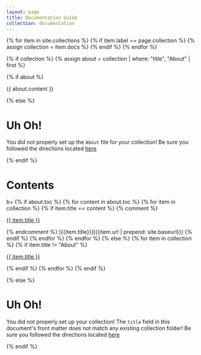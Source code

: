 ```yaml
---
layout: page
title: Documentation Guide
collection: documentation
---
```


{% for item in site.collections %}
 {% if item.label == page.collection %}
  {% assign collection = item.docs %}
 {% endif %}
{% endfor %}

{% if collection %}
 {% assign about = collection | where: "title", "About" | first %}

 {% if about %}
  <p>{{ about.content }}</p>
 {% else %}
 
# Uh Oh!

You did not properly set up the `About` file for your collection! Be sure you followed the directions located [here](README.md)

 {% endif %}

# Contents

b+
 {% if about.toc %}
  {% for content in about.toc %}
   {% for item in collection %}
    {% if item.title == content %}
    {% comment %}
   <p><a href="{{ item.url | prepend: site.baseurl }}">{{ item.title }}</a></p>
   {% endcomment %}
   [{{item.title}}]({{item.url | prepend: site.baseurl}})
    {% endif %}
   {% endfor %}
  {% endfor %}
 {% else %}
  {% for item in collection %}
   {% if item.title != "About" %}
   <p><a href="{{ item.url | prepend: site.url }}">{{ item.title }}</a></p>
   {% endif %}
  {% endfor %}
 {% endif %}

{% else %}

# Uh Oh!

You did not properly set up your collection! The `title` field in this document's front matter does not match any existing collection folder!  Be sure you followed the directions located [here](README.md)

{% endif %}
